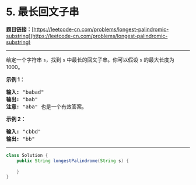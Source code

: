 # 5. 最长回文子串

**题目链接：**[https://leetcode-cn.com/problems/longest-palindromic-substring](https://leetcode-cn.com/problems/longest-palindromic-substring)

---

<div class="content__1Y2H">
 <div class="notranslate">
  <p>给定一个字符串 <code>s</code>，找到 <code>s</code> 中最长的回文子串。你可以假设&nbsp;<code>s</code> 的最大长度为 1000。</p> 
  <p><strong>示例 1：</strong></p> 
  <pre class="language-text"><strong>输入:</strong> "babad"
<strong>输出:</strong> "bab"
<strong>注意:</strong> "aba" 也是一个有效答案。
</pre> 
  <p><strong>示例 2：</strong></p> 
  <pre class="language-text"><strong>输入:</strong> "cbbd"
<strong>输出:</strong> "bb"
</pre> 
 </div>
</div>

---

```java
class Solution {
    public String longestPalindrome(String s) {
        
    }
}
```